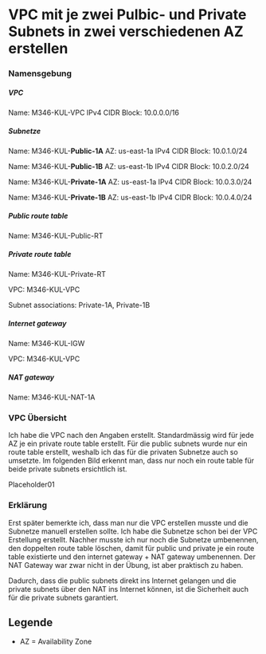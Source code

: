 # VPC mit je zwei Pulbic- und Private Subnets in zwei verschiedenen AZ erstellen

### Namensgebung

##### VPC
Name: M346-KUL-VPC
IPv4 CIDR Block: 10.0.0.0/16

##### Subnetze
Name: M346-KUL-**Public-1A**
AZ: us-east-1a
IPv4 CIDR Block: 10.0.1.0/24

Name: M346-KUL-**Public-1B**
AZ: us-east-1b
IPv4 CIDR Block: 10.0.2.0/24

Name: M346-KUL-**Private-1A**
AZ: us-east-1a
IPv4 CIDR Block: 10.0.3.0/24

Name: M346-KUL-**Private-1B**
AZ: us-east-1b
IPv4 CIDR Block: 10.0.4.0/24

##### Public route table
Name: M346-KUL-Public-RT

##### Private route table
Name: M346-KUL-Private-RT

VPC: M346-KUL-VPC

Subnet associations: Private-1A, Private-1B

##### Internet gateway
Name: M346-KUL-IGW

VPC: M346-KUL-VPC

##### NAT gateway
Name: M346-KUL-NAT-1A

### VPC Übersicht
Ich habe die VPC nach den Angaben erstellt. Standardmässig wird für jede AZ je ein private route table erstellt. Für die public subnets wurde nur ein route table erstellt, weshalb ich das für die privaten Subnetze auch so umsetzte. Im folgenden Bild erkennt man, dass nur noch ein route table für beide private subnets ersichtlich ist. 

Placeholder01

### Erklärung
Erst später bemerkte ich, dass man nur die VPC erstellen musste und die Subnetze manuell erstellen sollte. Ich habe die Subnetze schon bei der VPC Erstellung erstellt. Nachher musste ich nur noch die Subnetze umbenennen, den doppelten route table löschen, damit für public und private je ein route table existierte und den internet gateway + NAT gateway umbenennen. Der NAT Gateway war zwar nicht in der Übung, ist aber praktisch zu haben. 

Dadurch, dass die public subnets direkt ins Internet gelangen und die private subnets über den NAT ins Internet können, ist die Sicherheit auch für die private subnets garantiert. 

## Legende
- AZ = Availability Zone